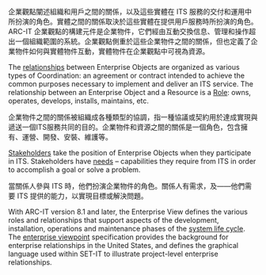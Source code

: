 企業觀點闡述組織和用戶之間的關係，以及這些實體在 ITS 服務的交付和運用中所扮演的角色。實體之間的關係取決於這些實體在提供用戶服務時所扮演的角色。ARC-IT 企業觀點的構建元件是企業物件，它們經由互動交換信息、管理和操作超出一個組織範圍的系統。企業觀點側重於這些企業物件之間的關係，但也定義了企業物件如何與實體物件互動，實體物件在企業觀點中可視為資源。

The [relationships](https://www.arc-it.net/html/coord/relationships.html) between Enterprise Objects are organized as various types of Coordination: an agreement or contract intended to achieve the common purposes necessary to implement and deliver an ITS service. The relationship between an Enterprise Object and a Resource is a [Role](https://www.arc-it.net/html/roles/roles.html): owns, operates, develops, installs, maintains, etc.

企業物件之間的關係被組織成各種類型的協調，指一種協議或契約用於達成實現與遞送一個ITS服務共同的目的。企業物件和資源之間的關係是一個角色，包含擁有、運營、開發、安裝、維護等。

[Stakeholders](https://www.arc-it.net/html/methodology/stakeholders.html) take the position of Enterprise Objects when they participate in ITS. Stakeholders have [needs](https://www.arc-it.net/html/viewpoints/needs.html) – capabilities they require from ITS in order to accomplish a goal or solve a problem.

當關係人參與 ITS 時，他們扮演企業物件的角色。關係人有需求，及——他們需要 ITS 提供的能力，以實現目標或解決問題。

With ARC-IT version 8.1 and later, the Enterprise View defines the various roles and relationships that support aspects of the development, installation, operations and maintenance phases of the [system life cycle](https://www.arc-it.net/html/viewpoints/systemlifecycle.html). The [enterprise viewpoint](https://www.arc-it.net/html/methodology/vsenterprise.html) specification provides the background for enterprise relationships in the United States, and defines the graphical language used within SET-IT to illustrate project-level enterprise relationships.